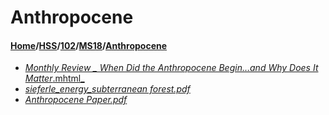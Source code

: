 # Anthropocene
#### [Home](../../../..)/[HSS](../../..)/[102](../..)/[MS18](..)/[Anthropocene]()
- [_Monthly Review _ When Did the Anthropocene Begin…and Why Does It Matter_.mhtml_](Monthly%20Review%20_%20When%20Did%20the%20Anthropocene%20Begin…and%20Why%20Does%20It%20Matter_.mhtml)
- [_sieferle_energy_subterranean forest.pdf_](sieferle_energy_subterranean%20forest.pdf)
- [_Anthropocene Paper.pdf_](Anthropocene%20Paper.pdf)
